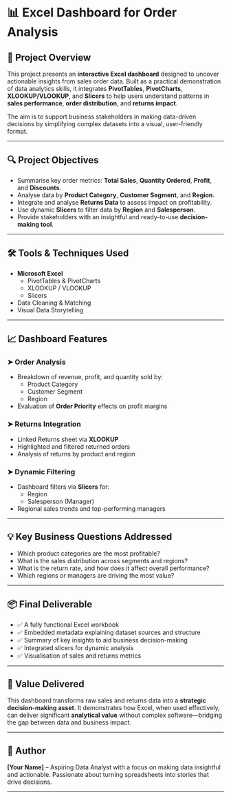 # 📊 Excel Dashboard for Order Analysis

## 📁 Project Overview

This project presents an **interactive Excel dashboard** designed to uncover actionable insights from sales order data. Built as a practical demonstration of data analytics skills, it integrates **PivotTables**, **PivotCharts**, **XLOOKUP/VLOOKUP**, and **Slicers** to help users understand patterns in **sales performance**, **order distribution**, and **returns impact**.

The aim is to support business stakeholders in making data-driven decisions by simplifying complex datasets into a visual, user-friendly format.

---

## 🔍 Project Objectives

- Summarise key order metrics: **Total Sales**, **Quantity Ordered**, **Profit**, and **Discounts**.
- Analyse data by **Product Category**, **Customer Segment**, and **Region**.
- Integrate and analyse **Returns Data** to assess impact on profitability.
- Use dynamic **Slicers** to filter data by **Region** and **Salesperson**.
- Provide stakeholders with an insightful and ready-to-use **decision-making tool**.

---

## 🛠️ Tools & Techniques Used

- **Microsoft Excel**
  - PivotTables & PivotCharts
  - XLOOKUP / VLOOKUP
  - Slicers
- Data Cleaning & Matching
- Visual Data Storytelling

---

## 📈 Dashboard Features

### ➤ Order Analysis
- Breakdown of revenue, profit, and quantity sold by:
  - Product Category
  - Customer Segment
  - Region
- Evaluation of **Order Priority** effects on profit margins

### ➤ Returns Integration
- Linked Returns sheet via **XLOOKUP**
- Highlighted and filtered returned orders
- Analysis of returns by product and region

### ➤ Dynamic Filtering
- Dashboard filters via **Slicers** for:
  - Region
  - Salesperson (Manager)
- Regional sales trends and top-performing managers

---

## 💡 Key Business Questions Addressed

- Which product categories are the most profitable?
- What is the sales distribution across segments and regions?
- What is the return rate, and how does it affect overall performance?
- Which regions or managers are driving the most value?

---

## 📦 Final Deliverable

- ✅ A fully functional Excel workbook
- ✅ Embedded metadata explaining dataset sources and structure
- ✅ Summary of key insights to aid business decision-making
- ✅ Integrated slicers for dynamic analysis
- ✅ Visualisation of sales and returns metrics

---

## 🚀 Value Delivered

This dashboard transforms raw sales and returns data into a **strategic decision-making asset**. It demonstrates how Excel, when used effectively, can deliver significant **analytical value** without complex software—bridging the gap between data and business impact.

---

## 👤 Author

**[Your Name]** – Aspiring Data Analyst with a focus on making data insightful and actionable. Passionate about turning spreadsheets into stories that drive decisions.

---
